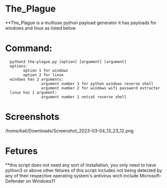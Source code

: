 # The_Plague
  **The_Plague is a multiuse python payload generator
    it has payloads for windows and linux as listed below
# Command:
      python3 the-plague.py [option] [argument] [argument]
      options:
            option 1 for windows
            option 2 for linux
      windows has 2 arguments:
                    argument number 1 for python windows reverse shell
                    argument number 2 for windows wifi password extractor
      linux has 1 argument:
                    argument number 1 netcat reverse shell
# Screenshots
/home/kali/Downloads/Screenshot_2023-03-04_13_23_12.png
# Fetures
   **this script does not need any sort of installation, you only need to have python3 or above
    other fetures of this script includes not being detected by any of their respective operating system's antivirus
    wich include Microsoft-Defender on Windows11
